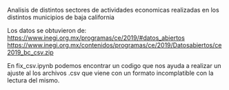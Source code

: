 Analisis de distintos sectores de actividades economicas realizadas en los distintos municipios de baja california

Los datos se obtuvieron de:<br>
https://www.inegi.org.mx/programas/ce/2019/#datos_abiertos
https://www.inegi.org.mx/contenidos/programas/ce/2019/Datosabiertos/ce2019_bc_csv.zip




En fix_csv.ipynb podemos encontrar un codigo que nos ayuda a realizar un ajuste al los archivos .csv que viene con un formato incomplatible con la lectura del mismo.
